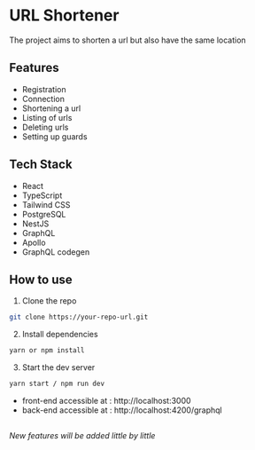 
# URL Shortener
The project aims to shorten a url but also have the same location

## Features
- Registration
- Connection 
- Shortening a url 
-  Listing of urls 
- Deleting urls 
- Setting up guards

## Tech Stack
- React
- TypeScript
- Tailwind CSS
- PostgreSQL
- NestJS
- GraphQL
- Apollo
- GraphQL codegen

## How to use
1. Clone the repo
``` bash
git clone https://your-repo-url.git
```

2. Install dependencies
``` bash
yarn or npm install
```

3. Start the dev server
``` bash
yarn start / npm run dev
```

- front-end accessible at : http://localhost:3000
- back-end accessible at : http://localhost:4200/graphql
##
###### New features will be added little by little

  